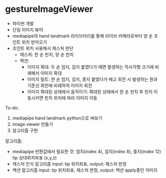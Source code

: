 # gestureImageViewer

- 파이썬 개발
- 단일 이미지 뷰어
- mediapipe의 hand landmark 라이브러리를 통해 라이브 카메라로부터 양 손 조인트 위치 받아오기
- 조인트 위치 사용해서 제스처 판단
    - 제스처: 한 손 핀치, 양 손 핀치
    - 액션: 
        - 이미지 확대: 두 손 엄지, 검지 붙였다가 때면 발생하는 직사각형 크기에 비례해서 이미지 확대
        - 이미지 틸트: 한 손 엄지, 검지, 중지 붙였다가 때고 회전 시 발생하는 원과 기준선 회전에 비례하여 이미지 회전
        - 이미지 확대된 상태에서 움직이기: 확대된 상태에서 한 손 핀치 후 핀치 이동시키면 핀치 위치에 따라 이미지 이동

To-do:  
1. mediapipe hand landmark python으로 써보기
2. image viewer 만들기
3. 알고리즘 구현  

알고리즘:
- mediapipe 반환값에서 필요한 것: 엄지(index 4), 검지(index 8), 중지(index 12) tip 상대위치좌표 (x,y,z)
- 제스처 인식 알고리즘 input: tip 위치좌표, output: 제스처 판정
- 액션 알고리즘 input: tip 위치좌표, 제스처 판정, output: 액션 apply중인 이미지